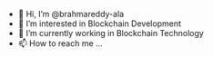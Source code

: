 - 👋 Hi, I’m @brahmareddy-ala
- 👀 I’m interested in Blockchain Development
- 🌱 I’m currently working in Blockchain Technology
- 📫 How to reach me ...

<!---
brahmareddy-ala/brahmareddy-ala is a ✨ special ✨ repository because its `README.md` (this file) appears on your GitHub profile.
You can click the Preview link to take a look at your changes.
--->
